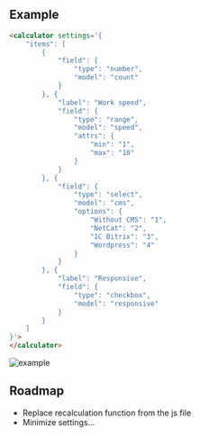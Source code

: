 ## Example

```html
<calculator settings='{
	"items": [
		{
			"field": {
				"type": "number",
				"model": "count"
			}
		}, {
			"label": "Work speed",
			"field": {
				"type": "range",
				"model": "speed",
				"attrs": {
					"min": "1",
					"max": "10"
				}
			}
		}, {
			"field": {
				"type": "select",
				"model": "cms",
				"options": {
					"Without CMS": "1",
					"NetCat": "2",
					"1C Bitrix": "3",
					"Wordpress": "4"
				}
			}
		}, {
			"label": "Responsive",
			"field": {
				"type": "checkbox",
				"model": "responsive"
			}
		}
	]
}'>
</calculator>
```

![example](http://i.imgur.com/EQZDHxH.png)


## Roadmap

+ Replace recalculation function from the js file
+ Minimize settings...